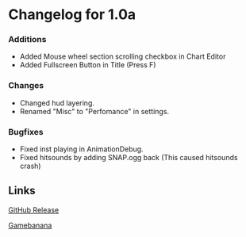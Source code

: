 # Changelog for 1.0a

### Additions
- Added Mouse wheel section scrolling checkbox in Chart Editor
- Added Fullscreen Button in Title (Press F)

### Changes
- Changed hud layering.
- Renamed "Misc" to "Perfomance" in settings.

### Bugfixes
- Fixed inst playing in AnimationDebug.
- Fixed hitsounds by adding SNAP.ogg back (This caused hitsounds crash)

## Links
[GitHub Release](https://github.com/Goldie5fnf/Kade-Engine-Legacy/releases/tag/1.0a)

[Gamebanana](https://gamebanana.com/tools/12083)
